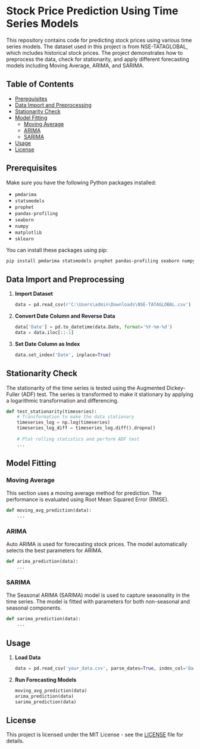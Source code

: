 # Stock Price Prediction Using Time Series Models

This repository contains code for predicting stock prices using various time series models. The dataset used in this project is from NSE-TATAGLOBAL, which includes historical stock prices. The project demonstrates how to preprocess the data, check for stationarity, and apply different forecasting models including Moving Average, ARIMA, and SARIMA.

## Table of Contents

- [Prerequisites](#prerequisites)
- [Data Import and Preprocessing](#data-import-and-preprocessing)
- [Stationarity Check](#stationarity-check)
- [Model Fitting](#model-fitting)
  - [Moving Average](#moving-average)
  - [ARIMA](#arima)
  - [SARIMA](#sarima)
- [Usage](#usage)
- [License](#license)

## Prerequisites

Make sure you have the following Python packages installed:

- `pmdarima`
- `statsmodels`
- `prophet`
- `pandas-profiling`
- `seaborn`
- `numpy`
- `matplotlib`
- `sklearn`

You can install these packages using pip:

```bash
pip install pmdarima statsmodels prophet pandas-profiling seaborn numpy matplotlib sklearn
```

## Data Import and Preprocessing

1. **Import Dataset**

   ```python
   data = pd.read_csv(r'C:\Users\admin\Downloads\NSE-TATAGLOBAL.csv')
   ```

2. **Convert Date Column and Reverse Data**

   ```python
   data['Date'] = pd.to_datetime(data.Date, format='%Y-%m-%d')
   data = data.iloc[::-1]
   ```

3. **Set Date Column as Index**

   ```python
   data.set_index('Date', inplace=True)
   ```

## Stationarity Check

The stationarity of the time series is tested using the Augmented Dickey-Fuller (ADF) test. The series is transformed to make it stationary by applying a logarithmic transformation and differencing.

```python
def test_stationarity(timeseries):
    # Transformation to make the data stationary
    timeseries_log = np.log(timeseries)
    timeseries_log_diff = timeseries_log.diff().dropna()
    
    # Plot rolling statistics and perform ADF test
    ...
```

## Model Fitting

### Moving Average

This section uses a moving average method for prediction. The performance is evaluated using Root Mean Squared Error (RMSE).

```python
def moving_avg_prediction(data):
    ...
```

### ARIMA

Auto ARIMA is used for forecasting stock prices. The model automatically selects the best parameters for ARIMA.

```python
def arima_prediction(data):
    ...
```

### SARIMA

The Seasonal ARIMA (SARIMA) model is used to capture seasonality in the time series. The model is fitted with parameters for both non-seasonal and seasonal components.

```python
def sarima_prediction(data):
    ...
```

## Usage

1. **Load Data**

   ```python
   data = pd.read_csv('your_data.csv', parse_dates=True, index_col='Date')
   ```

2. **Run Forecasting Models**

   ```python
   moving_avg_prediction(data)
   arima_prediction(data)
   sarima_prediction(data)
   ```

## License

This project is licensed under the MIT License - see the [LICENSE](LICENSE) file for details.
